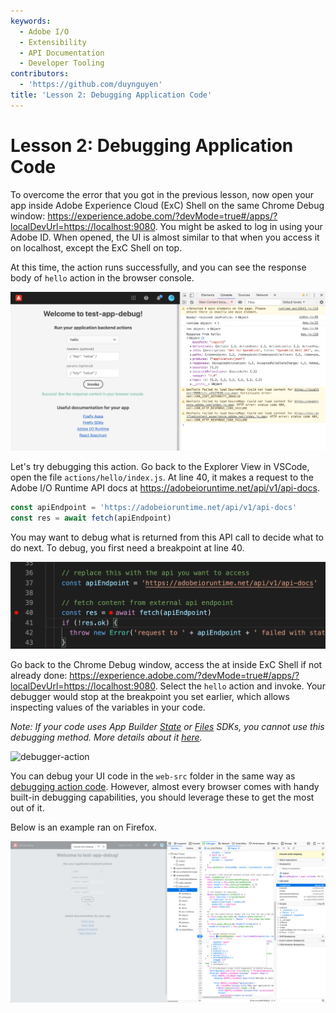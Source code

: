 ```yaml
---
keywords:
  - Adobe I/O
  - Extensibility
  - API Documentation
  - Developer Tooling
contributors:
  - 'https://github.com/duynguyen'
title: 'Lesson 2: Debugging Application Code'
---
```


# Lesson 2: Debugging Application Code

To overcome the error that you got in the previous lesson, now open your app inside Adobe Experience Cloud (ExC) Shell on the same Chrome Debug window: https://experience.adobe.com/?devMode=true#/apps/?localDevUrl=https://localhost:9080. You might be asked to log in using your Adobe ID. When opened, the UI is almost similar to that when you access it on localhost, except the ExC Shell on top.

At this time, the action runs successfully, and you can see the response body of `hello` action in the browser console.

![exc-invoke](assets/exc-invoke.png)

Let's try debugging this action. Go back to the Explorer View in VSCode, open the file `actions/hello/index.js`. At line 40, it makes a request to the Adobe I/O Runtime API docs at https://adobeioruntime.net/api/v1/api-docs.

```javascript
const apiEndpoint = 'https://adobeioruntime.net/api/v1/api-docs'
const res = await fetch(apiEndpoint)
```

You may want to debug what is returned from this API call to decide what to do next. To debug, you first need a breakpoint at line 40.

![set-breakpoint](./assets/set-breakpoint.png)

Go back to the Chrome Debug window, access the at inside ExC Shell if not already done: https://experience.adobe.com/?devMode=true#/apps/?localDevUrl=https://localhost:9080. Select the `hello` action and invoke. Your debugger would stop at the breakpoint you set earlier, which allows inspecting values of the variables in your code.

*Note: If your code uses App Builder [State](https://github.com/adobe/aio-lib-state) or [Files](https://github.com/adobe/aio-lib-files) SDKs, you cannot use this debugging method. More details about it [here](../../getting-started/common-troubleshooting.md#debugging-errors-with-state-and-files-sdk).*

![debugger-action](https://drive.google.com/file/d/14qDRZv0Lz8j_10l129zPEYdyb1r0bTQR/view)

You can debug your UI code in the `web-src` folder in the same way as [debugging action code](lesson2.md). However, almost every browser comes with handy built-in debugging capabilities, you should leverage these to get the most out of it.

Below is an example ran on Firefox.

![debugger-ui](./assets/debugger-ui.png)

